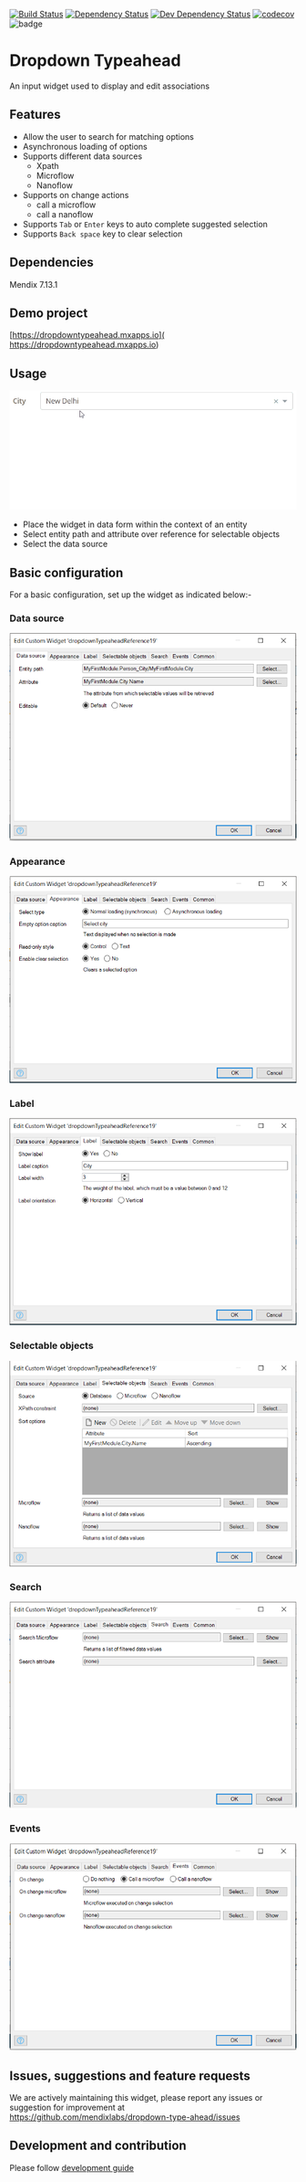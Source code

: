[![Build Status](https://travis-ci.org/mendixlabs/dropdown-type-ahead.svg?branch=master)](https://travis-ci.org/mendixlabs/dropdown-type-ahead)
[![Dependency Status](https://david-dm.org/mendixlabs/dropdown-type-ahead.svg)](https://david-dm.org/mendixlabs/dropdown-type-ahead)
[![Dev Dependency Status](https://david-dm.org/mendixlabs/dropdown-type-ahead.svg#info=devDependencies)](https://david-dm.org/mendixlabs/dropdown-type-ahead#info=devDependencies)
[![codecov](https://codecov.io/gh/mendixlabs/dropdown-type-ahead/branch/master/graph/badge.svg)](https://codecov.io/gh/mendixlabs/dropdown-type-ahead)
![badge](https://img.shields.io/badge/mendix-7.14.1-green.svg)

# Dropdown Typeahead
An input widget used to display and edit associations

## Features
* Allow the user to search for matching options
* Asynchronous loading of options
* Supports different data sources
    - Xpath
    - Microflow
    - Nanoflow
* Supports on change actions
    - call a microflow
    - call a nanoflow
* Supports `Tab` or `Enter` keys to auto complete suggested selection
* Supports `Back space` key to clear selection

## Dependencies
Mendix 7.13.1

## Demo project
[https://dropdowntypeahead.mxapps.io]( https://dropdowntypeahead.mxapps.io)

## Usage
![dropdown-type-ahead](/assets/dropdown-typeahead-normal-loading.gif)

* Place the widget in data form within the context of an entity 
* Select entity path and attribute over reference for selectable objects
* Select the data source

## Basic configuration
For a basic configuration, set up the widget as indicated below:-
### Data source
![dropdown-typeahead-data-source](/assets/dropdown-typeahead-data-source.png)
### Appearance  
![dropdown-typeahead-appearance](/assets/dropdown-typeahead-appearance.png)  
### Label
![dropdown-typeahead-label](/assets/dropdown-typeahead-label.png)  
### Selectable objects
![dropdown-typeahead-selectable-objects](/assets/dropdown-typeahead-selectable.png)  
### Search
![dropdown-typeahead-search](/assets/dropdown-typeahead-search.png)  
### Events
![dropdown-typeahead-events](/assets/dropdown-typeahead-events.png)

## Issues, suggestions and feature requests
We are actively maintaining this widget, please report any issues or suggestion for improvement at  
https://github.com/mendixlabs/dropdown-type-ahead/issues

## Development and contribution
Please follow [development guide](/development.md)
